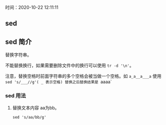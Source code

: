 时间：2020-10-22 12:11:11

## sed

## sed 简介 

替换字符串。

不能替换换行，如果需要删除文件中的换行可以使用  `tr -d '\n'`。

注意，替换空格时前面字符串的多个空格会被当做一个空格。如 `a_a__a___a` 使用 `sed 's/___//g'( _ 表示空格) 替换之后替换结果是 `aaaa`

### sed 用法

1. 替换文本内容 aa为bb。

    ```shell
    sed 's/aa/bb/g'
    ```


